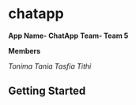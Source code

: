 # chatapp

**App Name- ChatApp**
**Team- Team 5**

**Members**

*Tonima*
*Tania*
*Tasfia*
*Tithi*

## Getting Started


